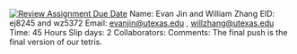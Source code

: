 [![Review Assignment Due Date](https://classroom.github.com/assets/deadline-readme-button-24ddc0f5d75046c5622901739e7c5dd533143b0c8e959d652212380cedb1ea36.svg)](https://classroom.github.com/a/nX2FRVY6)
Name: Evan Jin and William Zhang 
EID: ej8245 and wz5372
Email: evanjin@utexas.edu , willzhang@utexas.edu
Time: 45 Hours 
Slip days: 2
Collaborators:
Comments: The final push is the final version of our tetris. 


